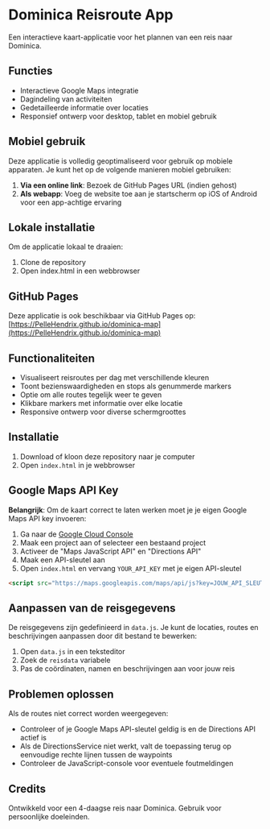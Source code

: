 # Dominica Reisroute App

Een interactieve kaart-applicatie voor het plannen van een reis naar Dominica.

## Functies
- Interactieve Google Maps integratie
- Dagindeling van activiteiten
- Gedetailleerde informatie over locaties
- Responsief ontwerp voor desktop, tablet en mobiel gebruik

## Mobiel gebruik
Deze applicatie is volledig geoptimaliseerd voor gebruik op mobiele apparaten. Je kunt het op de volgende manieren mobiel gebruiken:

1. **Via een online link**: Bezoek de GitHub Pages URL (indien gehost)
2. **Als webapp**: Voeg de website toe aan je startscherm op iOS of Android voor een app-achtige ervaring

## Lokale installatie
Om de applicatie lokaal te draaien:

1. Clone de repository
2. Open index.html in een webbrowser

## GitHub Pages
Deze applicatie is ook beschikbaar via GitHub Pages op:
[https://PelleHendrix.github.io/dominica-map](https://PelleHendrix.github.io/dominica-map)

## Functionaliteiten

- Visualiseert reisroutes per dag met verschillende kleuren
- Toont bezienswaardigheden en stops als genummerde markers
- Optie om alle routes tegelijk weer te geven
- Klikbare markers met informatie over elke locatie
- Responsive ontwerp voor diverse schermgroottes

## Installatie

1. Download of kloon deze repository naar je computer
2. Open `index.html` in je webbrowser

## Google Maps API Key

**Belangrijk**: Om de kaart correct te laten werken moet je je eigen Google Maps API key invoeren:

1. Ga naar de [Google Cloud Console](https://console.cloud.google.com/)
2. Maak een project aan of selecteer een bestaand project
3. Activeer de "Maps JavaScript API" en "Directions API"
4. Maak een API-sleutel aan
5. Open `index.html` en vervang `YOUR_API_KEY` met je eigen API-sleutel

```html
<script src="https://maps.googleapis.com/maps/api/js?key=JOUW_API_SLEUTEL" defer></script>
```

## Aanpassen van de reisgegevens

De reisgegevens zijn gedefinieerd in `data.js`. Je kunt de locaties, routes en beschrijvingen aanpassen door dit bestand te bewerken:

1. Open `data.js` in een teksteditor
2. Zoek de `reisdata` variabele
3. Pas de coördinaten, namen en beschrijvingen aan voor jouw reis

## Problemen oplossen

Als de routes niet correct worden weergegeven:

- Controleer of je Google Maps API-sleutel geldig is en de Directions API actief is
- Als de DirectionsService niet werkt, valt de toepassing terug op eenvoudige rechte lijnen tussen de waypoints
- Controleer de JavaScript-console voor eventuele foutmeldingen

## Credits

Ontwikkeld voor een 4-daagse reis naar Dominica. Gebruik voor persoonlijke doeleinden. 